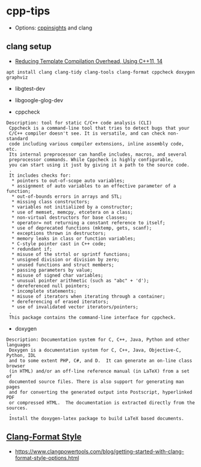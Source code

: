 # cpp-tips

* Options: [cppinsights](https://cppinsights.io/) and clang


## clang setup
* [Reducing Template Compilation Overhead, Using C++11, 14](https://www.youtube.com/watch?v=TyiiNVA1syk)


```
apt install clang clang-tidy clang-tools clang-format cppcheck doxygen graphviz
```
* libgtest-dev
* libgoogle-glog-dev

* cppcheck
```
Description: tool for static C/C++ code analysis (CLI)
 Cppcheck is a command-line tool that tries to detect bugs that your
 C/C++ compiler doesn't see. It is versatile, and can check non-standard
 code including various compiler extensions, inline assembly code, etc.
 Its internal preprocessor can handle includes, macros, and several
 preprocessor commands. While Cppcheck is highly configurable,
 you can start using it just by giving it a path to the source code.
 .
 It includes checks for:
  * pointers to out-of-scope auto variables;
  * assignment of auto variables to an effective parameter of a function;
  * out-of-bounds errors in arrays and STL;
  * missing class constructors;
  * variables not initialized by a constructor;
  * use of memset, memcpy, etcetera on a class;
  * non-virtual destructors for base classes;
  * operator= not returning a constant reference to itself;
  * use of deprecated functions (mktemp, gets, scanf);
  * exceptions thrown in destructors;
  * memory leaks in class or function variables;
  * C-style pointer cast in C++ code;
  * redundant if;
  * misuse of the strtol or sprintf functions;
  * unsigned division or division by zero;
  * unused functions and struct members;
  * passing parameters by value;
  * misuse of signed char variables;
  * unusual pointer arithmetic (such as "abc" + 'd');
  * dereferenced null pointers;
  * incomplete statements;
  * misuse of iterators when iterating through a container;
  * dereferencing of erased iterators;
  * use of invalidated vector iterators/pointers;
 .
 This package contains the command-line interface for cppcheck.
```
* doxygen
```
Description: Documentation system for C, C++, Java, Python and other languages
 Doxygen is a documentation system for C, C++, Java, Objective-C, Python, IDL
 and to some extent PHP, C#, and D.  It can generate an on-line class browser
 (in HTML) and/or an off-line reference manual (in LaTeX) from a set of
 documented source files. There is also support for generating man pages
 and for converting the generated output into Postscript, hyperlinked PDF
 or compressed HTML.  The documentation is extracted directly from the sources.
 .
 Install the doxygen-latex package to build LaTeX based documents.
```


## [Clang-Format Style](https://clang.llvm.org/docs/ClangFormatStyleOptions.html)
* https://www.clangpowertools.com/blog/getting-started-with-clang-format-style-options.html


